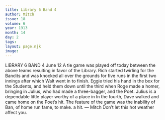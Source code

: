```yaml
---
title: Library 6 Band 4
author: Mitch
issue: 18
volume: 6
year: 1913
month: 14
day: 2
tags:
layout: page.njk
image:
---
```

LIBRARY 6 BAND    4 June 12    A tie game was played off today between the above teams resulting in favor of the Library.    Rich started twirling for the Bandits and was knocked all over the grounds for five runs in the first two innings after which Walt went in to finish. Eggie tried his hand in the box for the Students, and held them down until the third when Roge made a homer, bringing in Julius, who had made a three-bagger, and the Poet. Julius is a dependable little player worthy of a place in In the fourth, Dave walked and came home on the Poet’s hit. The feature of the game was the inability of Ban, of home run fame, to make. a hit. — Mitch       Don’t let this hot weather affect you.       

